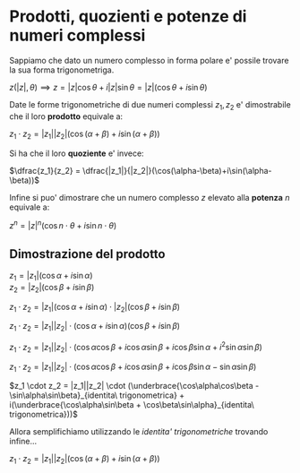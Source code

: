 # Prodotti, quozienti e potenze di numeri complessi  

Sappiamo che dato un numero complesso in forma polare e' possile trovare la sua forma trigonometriga.  

$z(|z|, \theta) \implies z = |z|\cos\theta + i|z|\sin\theta= |z|(\cos\theta + i\sin\theta)$  

Date le forme trigonometriche di due numeri complessi $z_1, z_2$ e' dimostrabile che il loro **prodotto** equivale a:  

$z_1 \cdot z_2 = |z_1||z_2|(\cos(\alpha+\beta)+i\sin(\alpha+\beta))$  

Si ha che il loro **quoziente** e' invece:  

$\dfrac{z_1}{z_2} = \dfrac{|z_1|}{|z_2|}(\cos(\alpha-\beta)+i\sin(\alpha-\beta))$  

Infine si puo' dimostrare che un numero complesso $z$ elevato alla **potenza** $n$ equivale a:  

$z^n = |z|^n(\cos n \cdot\theta + i\sin n \cdot \theta)$  


## Dimostrazione del prodotto  

$z_1 = |z_1|(\cos\alpha+i\sin\alpha)$  
$z_2 = |z_2|(\cos\beta+i\sin\beta)$  

$z_1 \cdot z_2 = |z_1|(\cos\alpha+i\sin\alpha) \cdot |z_2|(\cos\beta+i\sin\beta)$  

$z_1 \cdot z_2 = |z_1||z_2| \cdot (\cos\alpha+i\sin\alpha)(\cos\beta+i\sin\beta)$  

$z_1 \cdot z_2 = |z_1||z_2| \cdot (\cos\alpha\cos\beta + i\cos\alpha\sin\beta + i\cos\beta\sin\alpha +i^2\sin\alpha\sin\beta)$  

$z_1 \cdot z_2 = |z_1||z_2| \cdot (\cos\alpha\cos\beta + i\cos\alpha\sin\beta + i\cos\beta\sin\alpha -\sin\alpha\sin\beta)$  

$z_1 \cdot z_2 = |z_1||z_2| \cdot (\underbrace{\cos\alpha\cos\beta -\sin\alpha\sin\beta}_{identita\ trigonometrica} + i(\underbrace{\cos\alpha\sin\beta + \cos\beta\sin\alpha}_{identita\ trigonometrica}))$  

Allora semplifichiamo utilizzando le *identita' trigonometriche* trovando infine...  

$z_1 \cdot z_2 = |z_1||z_2|(\cos(\alpha+\beta)+i\sin(\alpha+\beta))$  
